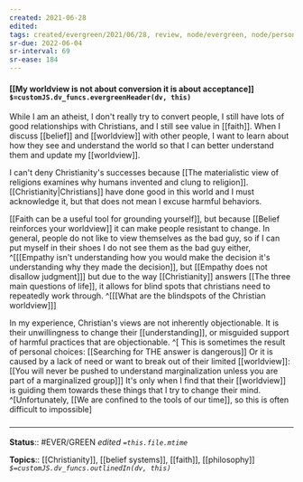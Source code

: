 ```yaml
---
created: 2021-06-28
edited: 
tags: created/evergreen/2021/06/28, review, node/evergreen, node/personal 
sr-due: 2022-06-04
sr-interval: 69
sr-ease: 184
---
```


#### [[My worldview is not about conversion it is about acceptance]] `$=customJS.dv_funcs.evergreenHeader(dv, this)`

While I am an atheist, I don't really try to convert people, I still have lots of good relationships with Christians, and I still see value in [[faith]]. When I discuss [[belief]] and [[worldview]] with other people, I want to learn about how they see and understand the world so that I can better understand them and update my [[worldview]].

I can't deny Christianity's successes because
[[The materialistic view of religions examines why humans invented and clung to religion]].
[[Christianity|Christians]] have done good in this world and I must acknowledge it, but that does not mean I excuse harmful behaviors. 

[[Faith can be a useful tool for grounding yourself]],
but because [[Belief reinforces your worldview]] it can 
make people resistant to change. 
In general, people do not like to view themselves as the bad guy, so if I can put myself in their shoes I do not see them as the bad guy either,
^[[[Empathy isn't understanding how you would make the decision it's understanding why they made the decision]], but [[Empathy does not disallow judgment]]]
but due to the way [[Christianity]] answers [[The three main questions of life]], it allows for blind spots that christians need to repeatedly work through.
^[[[What are the blindspots of the Christian worldview]]]

In my experience, Christian's views are not inherently objectionable.
It is their unwillingness to change their [[understanding]], or misguided support of harmful practices that are objectionable.
^[
This is sometimes the result of personal choices:
[[Searching for THE answer is dangerous]] 
Or it is caused by a lack of need or want to break out of their limited [[worldview]]:
[[You will never be pushed to understand marginalization unless you are part of a marginalized group]]]
It's only when I find that their [[worldview]] is guiding them towards these things that I try to change their mind.
^[Unfortunately, [[We are confined to the tools of our time]], so this is often difficult to impossible]



### <hr class="footnote"/>

**Status**:: #EVER/GREEN 
*edited `=this.file.mtime`*

**Topics**:: [[Christianity]], [[belief systems]], [[faith]], [[philosophy]]  
*`$=customJS.dv_funcs.outlinedIn(dv, this)`*
